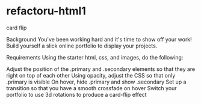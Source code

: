 refactoru-html1
===============

card flip

Background
You've been working hard and it's time to show off your work! Build yourself a slick online portfolio to display your projects.

Requirements
Using the starter html, css, and images, do the following:

Adjust the position of the .primary and .secondary elements so that they are right on top of each other
Using opacity, adjust the CSS so that only .primary is visible
On hover, hide .primary and show .secondary
Set up a transition so that you have a smooth crossfade on hover
Switch your portfolio to use 3d rotations to produce a card-flip effect
